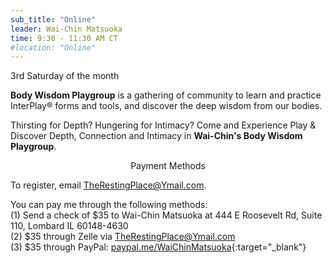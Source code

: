 ```yaml
---
sub_title: "Online"
leader: Wai-Chin Matsuoka
time: 9:30 - 11:30 AM CT
#location: "Online"
---
```


3rd Saturday of the month

**Body Wisdom Playgroup** is a gathering of community to learn and practice
InterPlay® forms and tools, and discover the deep wisdom from our bodies.

Thirsting for Depth? Hungering for Intimacy? Come and Experience Play & Discover
Depth, Connection and Intimacy in **Wai-Chin's Body Wisdom Playgroup**.

<p style="text-align:center;">Payment Methods</p>

To register, email
[TheRestingPlace@Ymail.com](mailto:TheRestingPlace@Ymail.com?subject=Register%20ME%20for%20Body%20Wisdom%20Practice%20Playgroup&body=Your%20Name%0AYour%20Phone%20Number%0Ayour%20Payment%20Method%0A%0AThank%20you!).

You can pay me through the following methods:<br>
(1) Send a check of $35 to Wai-Chin Matsuoka at 444 E Roosevelt Rd, Suite 110, Lombard IL 60148-4630<br>
(2) $35 through Zelle via <TheRestingPlace@Ymail.com><br>
(3) $35 through PayPal:
[paypal.me/WaiChinMatsuoka](https://paypal.me/WaiChinMatsuoka){:target="_blank"}
